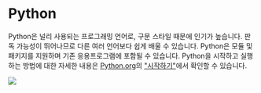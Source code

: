# Python

Python은 널리 사용되는 프로그래밍 언어로, 구문 스타일 때문에 인기가 높습니다. 판독 가능성이 뛰어나므로 다른 여러 언어보다 쉽게 배울 수 있습니다. Python은 모듈 및 패키지를 지원하며 기존 응용프로그램에 포함될 수 있습니다. Python을 시작하고 실행하는 방법에 대한 자세한 내용은 [Python.org](https://www.python.org)의 ["시작하기"]( 페이지https://www.python.org/about/gettingstarted/)에서 확인할 수 있습니다.

![](https://files.gitbook.com/v0/b/gitbook-x-prod.appspot.com/o/spaces%2FY5ZuHF3yuXFWp1C46ZSo%2Fuploads%2Fgit-blob-6bd72c745aa81df1f25c09989fa19f672c631e59%2Fpythonlogo.jpg?alt=media)
